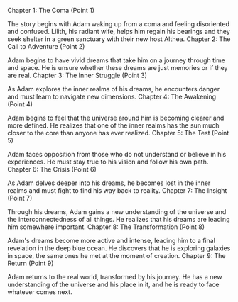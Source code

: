 Chapter 1: The Coma (Point 1)

The story begins with Adam waking up from a coma and feeling disoriented and confused.
Lilith, his radiant wife, helps him regain his bearings and they seek shelter in a green sanctuary with their new host Althea.
Chapter 2: The Call to Adventure (Point 2)

Adam begins to have vivid dreams that take him on a journey through time and space.
He is unsure whether these dreams are just memories or if they are real.
Chapter 3: The Inner Struggle (Point 3)

As Adam explores the inner realms of his dreams, he encounters danger and must learn to navigate new dimensions.
Chapter 4: The Awakening (Point 4)

Adam begins to feel that the universe around him is becoming clearer and more defined.
He realizes that one of the inner realms has the sun much closer to the core than anyone has ever realized.
Chapter 5: The Test (Point 5)

Adam faces opposition from those who do not understand or believe in his experiences.
He must stay true to his vision and follow his own path.
Chapter 6: The Crisis (Point 6)

As Adam delves deeper into his dreams, he becomes lost in the inner realms and must fight to find his way back to reality.
Chapter 7: The Insight (Point 7)

Through his dreams, Adam gains a new understanding of the universe and the interconnectedness of all things.
He realizes that his dreams are leading him somewhere important.
Chapter 8: The Transformation (Point 8)

Adam's dreams become more active and intense, leading him to a final revelation in the deep blue ocean.
He discovers that he is exploring galaxies in space, the same ones he met at the moment of creation.
Chapter 9: The Return (Point 9)

Adam returns to the real world, transformed by his journey.
He has a new understanding of the universe and his place in it, and he is ready to face whatever comes next.
